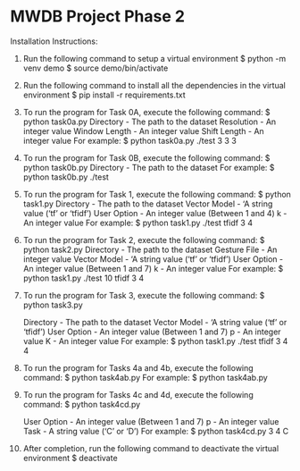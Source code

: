 # MWDB Project Phase 2

Installation Instructions:

1. Run the following command to setup a virtual environment
	$ python -m venv demo
	$ source demo/bin/activate
	
2. Run the following command to install all the dependencies in the virtual environment
	$ pip install -r requirements.txt
			
3. To run the program for Task 0A, execute the following command:
	$ python task0a.py <Directory> <Resolution> <Window Length> <Shift Length>
	Directory - The path to the dataset
	Resolution - An integer value
	Window Length - An integer value
	Shift Length - An integer value
	For example: $ python task0a.py ./test 3 3 3

4. To run the program for Task 0B, execute the following command:
	$ python task0b.py <Directory>
	Directory - The path to the dataset
	For example: $ python task0b.py ./test

5. To run the program for Task 1, execute the following command:
	$ python task1.py <Directory> <Vector Model> <User Option> <k>
	Directory - The path to the dataset
	Vector Model - ‘A string value (‘tf’ or ‘tfidf’)
	User Option - An integer value (Between 1 and 4)
	k - An integer value
	For example: $ python task1.py ./test tfidf 3 4

6. To run the program for Task 2, execute the following command:
	$ python task2.py <Directory> <Gesture File> <Vector Model> <User Option> <k>
	Directory - The path to the dataset
	Gesture File - An integer value
	Vector Model - ‘A string value (‘tf’ or ‘tfidf’)
	User Option - An integer value (Between 1 and 7)
	k - An integer value
	For example: $ python task1.py ./test 10 tfidf 3 4

7. To run the program for Task 3, execute the following command:
	$ python task3.py <Directory> <Vector Model> <User Option> <p> <k>
	Directory - The path to the dataset
	Vector Model - ‘A string value (‘tf’ or ‘tfidf’)
	User Option - An integer value (Between 1 and 7)
	p - An integer value
	K - An integer value
	For example: $ python task1.py ./test tfidf 3 4 4

8. To run the program for Tasks 4a and 4b, execute the following command:
	$ python task4ab.py 
	For example: $ python task4ab.py

9. To run the program for Tasks 4c and 4d, execute the following command:
	$ python task4cd.py <User Option> <p> <Task>
    User Option - An integer value (Between 1 and 7)
	p - An integer value
	Task - A string value (‘C’ or ‘D’)
	For example: $ python task4cd.py 3 4 C

10. After completion, run the following command to deactivate the virtual environment
	$ deactivate
